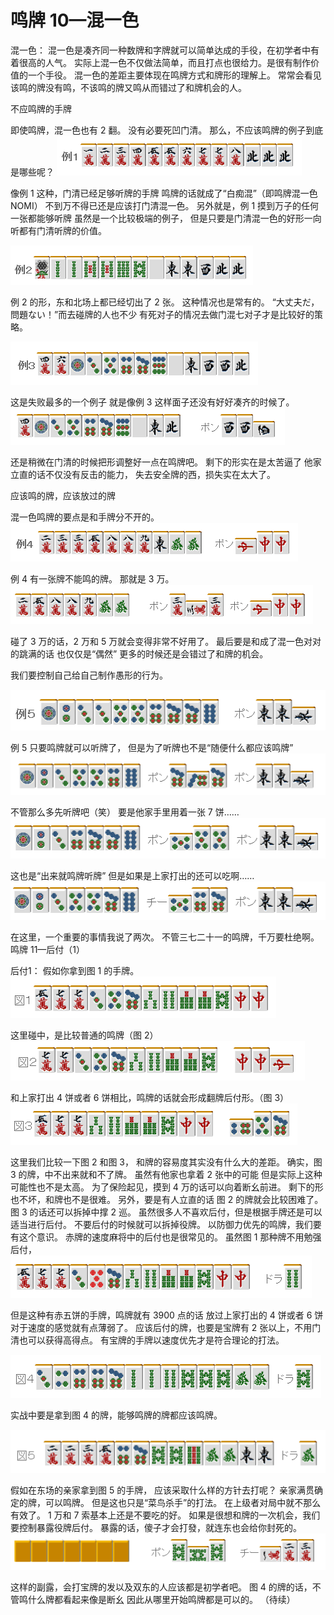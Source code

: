 # 鸣牌 10—混一色

混一色：
 混一色是凑齐同一种数牌和字牌就可以简单达成的手役，在初学者中有着很高的人气。 实际上混一色不仅做法简单，而且打点也很给力。是很有制作价值的一个手役。  混一色的差距主要体现在鸣牌方式和牌形的理解上。 常常会看见该鸣的牌没有鸣，不该鸣的牌又鸣从而错过了和牌机会的人。

 不应鸣牌的手牌

  即使鸣牌，混一色也有 2 翻。 没有必要死凹门清。  那么，不应该鸣牌的例子到底是哪些呢？
![image](./output/image_page155_9.png)

像例 1 这种，门清已经足够听牌的手牌 鸣牌的话就成了“白痴混”（即鸣牌混一色 NOMI） 不到万不得已还是应该打门清混一色。 另外就是，例 1 摸到万子的任何一张都能够听牌 虽然是一个比较极端的例子， 但是只要是门清混一色的好形一向听都有门清听牌的价值。

![image](./output/image_page156_12.png)

例 2 的形，东和北场上都已经切出了 2 张。 这种情况也是常有的。 “大丈夫だ，問題ない！”而去碰牌的人也不少 有死对子的情况去做门混七对子才是比较好的策略。

![image](./output/image_page156_13.png)

这是失败最多的一个例子 就是像例 3 这样面子还没有好好凑齐的时候了。
![image](./output/image_page156_14.png)

还是稍微在门清的时候把形调整好一点在鸣牌吧。 剩下的形实在是太苦逼了 他家立直的话不仅没有反击的能力， 失去安全牌的西，损失实在太大了。

 应该鸣的牌，应该放过的牌

 混一色鸣牌的要点是和手牌分不开的。
![image](./output/image_page156_15.png)

例 4 有一张牌不能鸣的牌。 那就是 3 万。
![image](./output/image_page156_16.png)

碰了 3 万的话，2 万和 5 万就会变得非常不好用了。 最后要是和成了混一色对对的跳满的话 也仅仅是“偶然” 更多的时候还是会错过了和牌的机会。

我们要控制自己给自己制作愚形的行为。

![image](./output/image_page157_16.png)

例 5 只要鸣牌就可以听牌了， 但是为了听牌也不是“随便什么都应该鸣牌”
![image](./output/image_page157_17.png)

不管那么多先听牌吧（笑） 要是他家手里用着一张 7 饼……
![image](./output/image_page157_18.png)

这也是“出来就鸣牌听牌” 但是如果是上家打出的还可以吃啊……
![image](./output/image_page157_19.png)

 在这里，一个重要的事情我说了两次。  不管三七二十一的鸣牌，千万要杜绝啊。
鸣牌 11—后付（1）

后付1：
 假如你拿到图 1 的手牌。
![image](./output/image_page157_20.png)

这里碰中，是比较普通的鸣牌（图 2）
![image](./output/image_page158_9.png)

和上家打出 4 饼或者 6 饼相比，鸣牌的话就会形成翻牌后付形。（图 3）
![image](./output/image_page158_10.png)

这里我们比较一下图 2 和图 3， 和牌的容易度其实没有什么大的差距。  确实，图 3 的牌，中不出来就和不了牌。 虽然有他家也拿着 2 张中的可能 但是实际上这种可能性也不是太高。  为了保险起见，摸到 4 万的话可以向着断幺前进。 剩下的形也不坏，和牌也不是很难。  另外，要是有人立直的话 图 2 的牌就会比较困难了。  图 3 的话还可以拆掉中撑 2 巡。 虽然很多人不喜欢后付，但是根据手牌还是可以适当进行后付。 不要后付的时候就可以拆掉役牌。  以防御力优先的鸣牌，我们要有这个意识。  赤牌的速度麻将中的后付也是很常见的。  虽然图 1 那种牌不用勉强后付，
![image](./output/image_page158_11.png)

但是这种有赤五饼的手牌，鸣牌就有 3900 点的话 放过上家打出的 4 饼或者 6 饼 对于速度的感觉就有点薄弱了。  应该后付的牌，也要是宝牌有 2 张以上，不用门清也可以获得高得点。 有宝牌的手牌以速度优先才是符合理论的打法。

![image](./output/image_page159_14.png)

实战中要是拿到图 4 的牌，能够鸣牌的牌都应该鸣牌。

![image](./output/image_page159_15.png)

假如在东场的亲家拿到图 5 的手牌， 应该采取什么样的方针去打呢？  亲家满贯确定的牌，可以鸣牌。 但是这也只是“菜鸟杀手”的打法。 在上级者对局中就不那么有效了。  1 万和 7 索基本上还是不要吃的好。 如果是很想和牌的一次机会，我们要控制暴露役牌后付。 暴露的话，傻子才会打發，就连东也会给你封死的。
![image](./output/image_page159_16.png)

这样的副露，会打宝牌的发以及双东的人应该都是初学者吧。  图 4 的牌的话，不管鸣什么牌都看起来像是断幺 因此从哪里开始鸣牌都是可以的。    （待续）